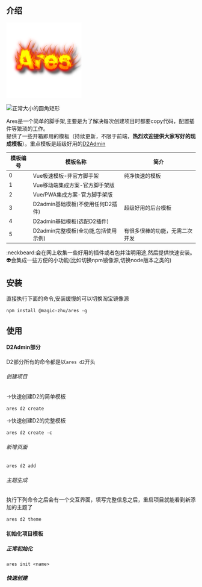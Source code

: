 ## 介绍 
![image](assets/Ares.png)

![正常大小的圆角矩形](https://img.shields.io/badge/Version-1.0.0-green.svg)

Ares是一个简单的脚手架,主要是为了解决每次创建项目时都要copy代码，配置插件等繁琐的工作。<br>
提供了一些开箱即用的模板（持续更新，不限于前端，**热烈欢迎提供大家写好的现成模板**）。重点模板是超级好用的[D2Admin](https://github.com/d2-projects/d2-admin)<br>

模板编号 | 模板名称|简介
---|---|---
0| Vue极速模板-非官方脚手架| 纯净快速的模板
1| Vue移动端集成方案-官方脚手架版|
2| Vue/PWA集成方案-官方脚手架版|
3| D2admin基础模板(不使用任何D2插件)|超级好用的后台模板
4| D2admin基础模板(选配D2插件)|
5| D2admin完整模板(全功能,包括使用示例)|有很多很棒的功能，无需二次开发

:neckbeard:会在网上收集一些好用的插件或者包并注明用途,然后提供快速安装。<br>
:alien:会集成一些方便的小功能(比如切换npm镜像源,切换node版本之类的)<br>

## 安装

直接执行下面的命令,安装缓慢的可以切换淘宝镜像源

```shell
npm install @magic-zhu/ares -g
```

## 使用

#### D2Admin部分

D2部分所有的命令都是以`ares d2`开头

###### 创建项目

->快速创建D2的简单模板
```shell
ares d2 create 
```
->快速创建D2的完整模板
```shell
ares d2 create -c
```
###### 新增页面

```shell
ares d2 add 
```

###### 主题生成

执行下列命令之后会有一个交互界面，填写完整信息之后，重启项目就能看到新添加的主题了

```shell
ares d2 theme 
```

#### 初始化项目模板


##### 正常初始化
```shell
ares init <name>
```
##### 快速创建
